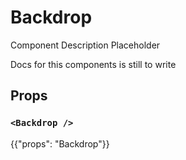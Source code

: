 # Backdrop

<p class="description">Component Description Placeholder</p>

Docs for this components is still to write

## Props

### `<Backdrop />`

{{"props": "Backdrop"}}